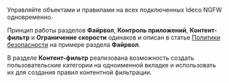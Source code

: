 
Управляйте объектами и правилами на всех подключенных Ideco NGFW одновременно. 

Принцип работы разделов **Файрвол**, **Контроль приложений**, **Контент-фильтр** и **Ограничение скорости** одинаков и описан в статье [Политики безопасности](security-policies.md) на примере раздела **Файрвол**.

В разделе **Контент-фильтр** реализована возможность создать пользовательские категории на одноименной вкладке и использовать их для создания правил контентной фильтрации.
